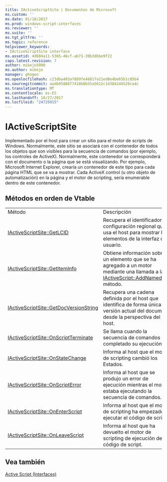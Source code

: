 ```yaml
---
title: IActiveScriptSite | Documentos de Microsoft
ms.custom: ''
ms.date: 01/18/2017
ms.prod: windows-script-interfaces
ms.reviewer: ''
ms.suite: ''
ms.tgt_pltfrm: ''
ms.topic: reference
helpviewer_keywords:
- IActiveScriptSite interface
ms.assetid: 4d604a11-5365-46cf-ab71-39b3dbbe9f22
caps.latest.revision: 7
author: mikejo5000
ms.author: mikejo
manager: ghogen
ms.openlocfilehash: c23dba403a7889fe46817a21ed8e4be65b1c05b4
ms.sourcegitcommit: aadb9588877418b8b55a5612c1d3842d4520ca4c
ms.translationtype: MT
ms.contentlocale: es-ES
ms.lasthandoff: 10/27/2017
ms.locfileid: "24725015"
---
```

# <a name="iactivescriptsite"></a>IActiveScriptSite
Implementado por el host para crear un sitio para el motor de scripts de Windows. Normalmente, este sitio se asociará con el contenedor de todos los objetos que son visibles para la secuencia de comandos (por ejemplo, los controles de ActiveX). Normalmente, este contenedor se corresponderá con el documento o la página que se está visualizando. Por ejemplo, Microsoft Internet Explorer, crearía un contenedor de este tipo para cada página HTML que se va a mostrar. Cada ActiveX control (u otro objeto de automatización) en la página y el motor de scripting, sería enumerable dentro de este contenedor.  
  
## <a name="methods-in-vtable-order"></a>Métodos en orden de Vtable  
  
|||  
|-|-|  
|Método|Descripción|  
|[IActiveScriptSite::GetLCID](../../winscript/reference/iactivescriptsite-getlcid.md)|Recupera el identificador de configuración regional que usa el host para mostrar los elementos de la interfaz de usuario.|  
|[IActiveScriptSite::GetItemInfo](../../winscript/reference/iactivescriptsite-getiteminfo.md)|Obtiene información sobre un elemento que se ha agregado a un motor mediante una llamada a la [IActiveScript::AddNamedItem](../../winscript/reference/iactivescript-addnameditem.md) método.|  
|[IActiveScriptSite::GetDocVersionString](../../winscript/reference/iactivescriptsite-getdocversionstring.md)|Recupera una cadena definida por el host que identifica de forma única la versión actual del documento desde la perspectiva del host.|  
|[IActiveScriptSite::OnScriptTerminate](../../winscript/reference/iactivescriptsite-onscriptterminate.md)|Se llama cuando la secuencia de comandos ha completado su ejecución.|  
|[IActiveScriptSite::OnStateChange](../../winscript/reference/iactivescriptsite-onstatechange.md)|Informa al host que el motor de scripting cambió los Estados.|  
|[IActiveScriptSite::OnScriptError](../../winscript/reference/iactivescriptsite-onscripterror.md)|Informa al host que se produjo un error de ejecución mientras el motor estaba ejecutando la secuencia de comandos.|  
|[IActiveScriptSite::OnEnterScript](../../winscript/reference/iactivescriptsite-onenterscript.md)|Informa al host que el motor de scripting ha empezado a ejecutar el código de script.|  
|[IActiveScriptSite::OnLeaveScript](../../winscript/reference/iactivescriptsite-onleavescript.md)|Informa al host que ha devuelto el motor de scripting de ejecución de código de script.|  
  
## <a name="see-also"></a>Vea también  
 [Active Script (Interfaces)](../../winscript/reference/active-script-interfaces.md)